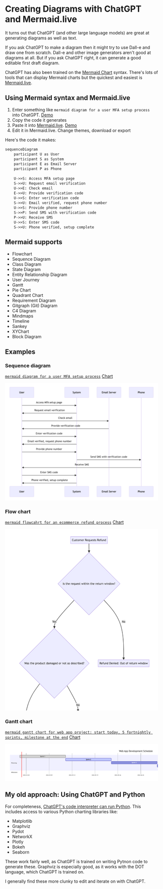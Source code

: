 # Creating Diagrams with ChatGPT and Mermaid.live

It turns out that ChatGPT (and other large language models) are great at generating diagrams as well as text.

If you ask ChatGPT to make a diagram then it might try to use Dall-e and draw one from scratch. Dall-e and other image generators aren't good at diagrams at all.
But if you ask ChatGPT right, it can generate a good editable first draft diagram.

ChatGPT has also been trained on the [Mermaid Chart](https://mermaid.js.org/) syntax. There's lots of tools that can display Mermaid charts but the quickest and easiest is [Mermaid.live](https://mermaid.live/).

## Using Mermaid syntax and Mermaid.live

1. Enter something like `mermaid diagram for a user MFA setup process` into ChatGPT. [Demo](https://chat.openai.com/share/06a0d00a-56a0-4c52-abe4-d8ba89504282)
2. Copy the code it generates
3. Paste it into [Mermaid.live](https://mermaid.live/). [Demo](https://mermaid.live/edit#pako:eNp1UkFuwjAQ_Iq15xRB0sTgQyXUpjekqBGXKhfXWcAqsVPboaWIv9dOQAJBc7J2Z2ZnJ3sAoWsEBha_OlQCXyRfG95Uiviv5cZJIVuuHFkSbsnSorltlaFV7q3DO7w8NPOGyy0p0ezu8YsAKTZaYaWG7vLh6alkZC4EWksWr3Ni0XWtZ61xQJQesWTkLdi2jmA_wKvLlRTcSX0hlDPyvEHxOYCGej7QC6N3ssYrIgmJXNnIlUPzH-ZkJL8wgHVEzMlYG9Yiqms-zpufRM-jbwFBsWA-LVWTclGSb-k2_00vzjEIlDsM8DvOg8iN4T7vC8NDwEI37Radh0IEDRq_Ve2v4xCoFbgNNlgB888aV7zbugoqdfRQ3jld7pUA5kyHEXRtzd35mICt-Nb6qv_bwA7wAyymyYgm8WxKx5N4msaPaQT7UJ6NkllMU5plGaWT6TGCX629wniU0emMjh_TbBInSRpHgLV02iyG--3PuJ_w3uODjeMfY0Tp7A)
4. Edit it in Mermaid.live. Change themes, download or export

Here's the code it makes:

```
sequenceDiagram
    participant U as User
    participant S as System
    participant E as Email Server
    participant P as Phone

    U->>S: Access MFA setup page
    S->>U: Request email verification
    U->>E: Check email
    E->>U: Provide verification code
    U->>S: Enter verification code
    S->>U: Email verified, request phone number
    U->>S: Provide phone number
    S->>P: Send SMS with verification code
    P->>U: Receive SMS
    U->>S: Enter SMS code
    S->>U: Phone verified, setup complete
```

## Mermaid supports

- Flowchart
- Sequence Diagram
- Class Diagram
- State Diagram
- Entity Relationship Diagram
- User Journey
- Gantt
- Pie Chart
- Quadrant Chart
- Requirement Diagram
- Gitgraph (Git) Diagram
- C4 Diagram
- Mindmaps
- Timeline
- Sankey
- XYChart
- Block Diagram


## Examples

### Sequence diagram

[`mermaid diagram for a user MFA setup process`](https://chat.openai.com/share/06a0d00a-56a0-4c52-abe4-d8ba89504282) [Chart](https://mermaid.live/edit#pako:eNp1UkFuwjAQ_Iq15xQREwj1AQm16Q0pasSlysV1FrBK7NR2aCni77UTkEBATtbuzOzsZA8gdIXAwOJ3i0rgq-Rrw-tSEf813DgpZMOVI0vCLVlaNLetIrSKvXV4h5eFZlZzuSUFmt09fh4g-UYrLFXfXT7NZgUjcyHQWrJ4mxOLrm08a409ovCIJSPvwbZ1BLsBXl2upOBO6guhjJGXDYqvHtTXs56eG72TFV4RSUjkykamHJpHmJOR7MIAVhExJ2NNWIuotv48b34SPY--BQTFnPm0VEWKRUF-pNs8mp6fYxAodxjgd5wHkRvDXd4XhvuAha6bLToPhQhqNH6ryl_HIVBLcBussQTmnxWueLt1JZTq6KG8dbrYKwHMmRYjaJuKu_MxAVvxrfVV_7eBHeAXWDIaTNLhZEJpOo6n8XAUwR5YPB0P6HBKn9N44us0To4R_GntFeLBeEqTZ5qkwzSJaUojwEo6bRb9_XZn3E346PDBxvEfV9rpxA)

![sequence](sequence.png)


### Flow chart

[`mermaid flowcahrt for an ecommerce refund process`](https://chat.openai.com/share/50ea95ff-9d38-47cb-8bd5-64fbd5877a89) [Chart](https://mermaid.live/edit#pako:eNp1U91v0zAQ_1csP2dVk6Zploch1myjIMY0JiFo9mDiS2vR2MEfdCXq_84lTqYWhJ9O5_t93J3d0lJxoBmtdmpfbpm25CkvJMHzdr10xqoaNHmEnw6MNRhUTvJncnFxRa7blSF2C0T7W7IXdivkkLJOS8xIrvZvjp7wGmHkK5gevWy_MA9vtOKutISzmm2AE6WJVJbgLQdTavEd-BnDveoJVmtvhuQgBfCMfHKWqOpc-tnjlqfK-XolhRXMwtAOedCqBGNOiweRm39cOukMmmQIw16VFhsh2Y40rPzBMNyMVm_OJE9yA_P7v-0_jALGz0CD5wQ--Mp73G27VLISun51pKEE0dhB97bTeOxSv5CnQ9yth_7G7Z0U3uOgz4rf_c9WtxI_2ldDdz3iw4hYGeM6BHKK6kDGx4PFNKAY1ExwfGhtBy4ozrSGgmYYcqiY29mCFvKIpcxZ9fkgS5pZ7SCgruG4q1ywjWY1zSq2M5htmKRZS19oFs8myWKaJFG0mIdpOJ0F9ECzMJ1PomkaXS7CBPNRGB8D-lspZAgn8zSKL6M4TWdpPE-SMKDAhVX6o_8L_ZfoJb71gM7H8Q8c_gBz)

![flow](/diagrams/flow.png)


### Gantt chart

[`mermaid gantt chart for web app project: start today, 5 fortnightly sprints, milestone at the end`](https://chat.openai.com/share/6c95d0ec-a104-4655-a2da-0034221f41b2) [Chart](https://mermaid.live/edit#pako:eNp1ksFugzAMhl8l8jlUJIQWuE1CvSFN62HaxCVr3DYSJAhCt67quy9At7FV9cly_u93ZPsMW6sQMthL41xpiA8lHa5tW0tHyIuPoCiCPJ_enHYVkime8Y08NA3J8YiVbWo0jmy2B1R9haWZ9B1unbaGPFbSGG32U3XTtNqLGfmNTFmDdGyPHaOEh1wEoQj4khIm1B-OzznpGxwH0nOcErlz2F49_nPRnPvJvDaacfyWE_c4MeOiWy6-x8UzTly5v_MqdIWd8yOZymttZEWe8Kjx_duw9pKZj_dk3gYo1Oh3p5Vf6nmgS3AHrLGEzKcKd7KvXAmluXip7J3dnMwWMtf2SKFvhuXnWu5bWUO2k1Xnq400kJ3hA7I0XKSJYDEXIoyTJYUTZJyli5ClUSSWcbJKeXqh8Gmtx9lCpKngbNhlkrBVvKKASjvbFtPRjbc3-r-OwPCJyxc6ELiW)

![gantt](/diagrams/gantt.png)


## My old approach: Using ChatGPT and Python

For completeness, [ChatGPT's code interpreter can run Python](https://medium.com/@dave1010/exploring-chatgpt-code-interpreter-5d0872d67058).
This includes access to various Python charting libraries like:

- Matplotlib
- Graphviz
- Pydot
- NetworkX
- Plotly
- Bokeh
- Seaborn

These work fairly well, as ChatGPT is trained on writing Pytnon code to generate these. Graphviz is especially good, as it works with the DOT language, which ChatGPT is trained on.

I generally find these more clunky to edit and iterate on with ChatGPT.


